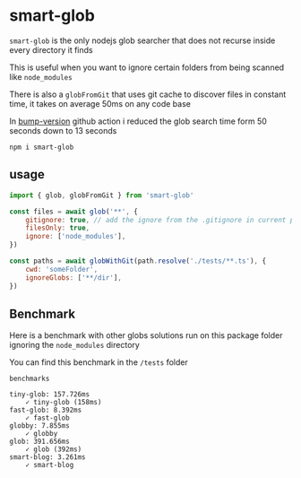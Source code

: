 # smart-glob

`smart-glob` is the only nodejs glob searcher that does not recurse inside every directory it finds

This is useful when you want to ignore certain folders from being scanned like `node_modules`

There is also a `globFromGit` that uses git cache to discover files in constant time, it takes on average 50ms on any code base

In [bump-version](https://github.com/remorses/bump-version) github action i reduced the glob search time form 50 seconds down to 13 seconds

```
npm i smart-glob
```

## usage

```js
import { glob, globFromGit } from 'smart-glob'

const files = await glob('**', {
    gitignore: true, // add the ignore from the .gitignore in current path
    filesOnly: true,
    ignore: ['node_modules'],
})

const paths = await globWithGit(path.resolve('./tests/**.ts'), {
    cwd: 'someFolder',
    ignoreGlobs: ['**/dir'],
})
```

## Benchmark

Here is a benchmark with other globs solutions run on this package folder ignoring the `node_modules` directory

You can find this benchmark in the `/tests` folder

```
benchmarks

tiny-glob: 157.726ms
    ✓ tiny-glob (158ms)
fast-glob: 8.392ms
    ✓ fast-glob
globby: 7.855ms
    ✓ globby
glob: 391.656ms
    ✓ glob (392ms)
smart-blog: 3.261ms
    ✓ smart-blog
```
